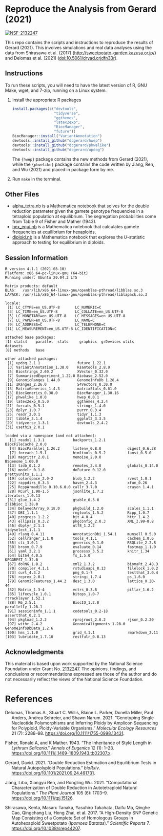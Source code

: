 
<!-- README.md is generated from README.Rmd. Please edit that file -->

# Reproduce the Analysis from Gerard (2021)

[![NSF-2132247](https://img.shields.io/badge/NSF-2132247-blue.svg)](https://nsf.gov/awardsearch/showAward?AWD_ID=2132247)

This repo contains the scripts and instructions to reproduce the results
of Gerard (2021). This involves simulations and real data analyses using
the data from Shirasawa et al. (2017)
(<http://sweetpotato-garden.kazusa.or.jp/>) and Delomas et al. (2021)
([doi:10.5061/dryad.crjdfn33r](https://www.doi.org/10.5061/dryad.crjdfn33r)).

## Instructions

To run these scripts, you will need to have the latest version of R, GNU
Make, wget, and 7-zip, running on a Linux system.

1.  Install the appropriate R packages

    ``` r
    install.packages(c("devtools",
                       "tidyverse",
                       "ggthemes",
                       "latex2exp",
                       "BiocManager",
                       "future"))
    BiocManager::install("VariantAnnotation")
    devtools::install_github("dcgerard/hwep")
    devtools::install_github("dcgerard/phwelike")
    devtools::install_github("dcgerard/updog")
    ```

    The `{hwep}` package contains the new methods from Gerard (2021),
    while the `{phwelike}` package contains the code written by Jiang,
    Ren, and Wu (2021) and placed in package form by me.

2.  Run `make` in the terminal.

## Other Files

-   [alpha\_tetra.nb](./analysis/alpha_tetra.nb) is a Mathematica
    notebook that solves for the double reduction parameter given the
    gamete genotype frequencies in a tetraploid population at
    equilibrium. The segregation probabilities come from Table 9 of
    Fisher and Mather (1943).
-   [hex\_equi.nb](./analysis/hex_equi.nb) is a Mathematica notebook
    that calculates gamete frequencies at equilibrium for hexaploids.
-   [diploid.nb](./analysis/diploid.nb) is a Mathematica notebook that
    explores the *U*-statistic approach to testing for equilibrium in
    diploids.

## Session Information

    R version 4.1.1 (2021-08-10)
    Platform: x86_64-pc-linux-gnu (64-bit)
    Running under: Ubuntu 20.04.3 LTS

    Matrix products: default
    BLAS:   /usr/lib/x86_64-linux-gnu/openblas-pthread/libblas.so.3
    LAPACK: /usr/lib/x86_64-linux-gnu/openblas-pthread/liblapack.so.3

    locale:
     [1] LC_CTYPE=en_US.UTF-8       LC_NUMERIC=C              
     [3] LC_TIME=en_US.UTF-8        LC_COLLATE=en_US.UTF-8    
     [5] LC_MONETARY=en_US.UTF-8    LC_MESSAGES=en_US.UTF-8   
     [7] LC_PAPER=en_US.UTF-8       LC_NAME=C                 
     [9] LC_ADDRESS=C               LC_TELEPHONE=C            
    [11] LC_MEASUREMENT=en_US.UTF-8 LC_IDENTIFICATION=C       

    attached base packages:
    [1] stats4    parallel  stats     graphics  grDevices utils     datasets 
    [8] methods   base     

    other attached packages:
     [1] updog_2.1.1                 future_1.22.1              
     [3] VariantAnnotation_1.38.0    Rsamtools_2.8.0            
     [5] Biostrings_2.60.2           XVector_0.32.0             
     [7] SummarizedExperiment_1.22.0 Biobase_2.52.0             
     [9] GenomicRanges_1.44.0        GenomeInfoDb_1.28.4        
    [11] IRanges_2.26.0              S4Vectors_0.30.0           
    [13] MatrixGenerics_1.4.3        matrixStats_0.61.0         
    [15] BiocGenerics_0.38.0         BiocManager_1.30.16        
    [17] phwelike_1.0.0              hwep_0.0.1                 
    [19] latex2exp_0.5.0             ggthemes_4.2.4             
    [21] forcats_0.5.1               stringr_1.4.0              
    [23] dplyr_1.0.7                 purrr_0.3.4                
    [25] readr_2.0.1                 tidyr_1.1.3                
    [27] tibble_3.1.4                ggplot2_3.3.5              
    [29] tidyverse_1.3.1             devtools_2.4.2             
    [31] usethis_2.0.1              

    loaded via a namespace (and not attached):
      [1] readxl_1.3.1             backports_1.2.1          BiocFileCache_2.0.0     
      [4] BiocParallel_1.26.2      listenv_0.8.0            digest_0.6.28           
      [7] foreach_1.5.1            htmltools_0.5.2          fansi_0.5.0             
     [10] magrittr_2.0.1           memoise_2.0.0            BSgenome_1.60.0         
     [13] tzdb_0.1.2               remotes_2.4.0            globals_0.14.0          
     [16] modelr_0.1.8             doFuture_0.12.0          prettyunits_1.1.1       
     [19] colorspace_2.0-2         blob_1.2.2               rvest_1.0.1             
     [22] rappdirs_0.3.3           haven_2.4.3              xfun_0.26               
     [25] RcppArmadillo_0.10.6.0.0 callr_3.7.0              crayon_1.4.1            
     [28] RCurl_1.98-1.5           jsonlite_1.7.2           iterators_1.0.13        
     [31] glue_1.4.2               gtable_0.3.0             zlibbioc_1.38.0         
     [34] DelayedArray_0.18.0      pkgbuild_1.2.0           scales_1.1.1            
     [37] DBI_1.1.1                rngtools_1.5.2           Rcpp_1.0.7              
     [40] progress_1.2.2           bit_4.0.4                httr_1.4.2              
     [43] ellipsis_0.3.2           pkgconfig_2.0.3          XML_3.99-0.8            
     [46] dbplyr_2.1.1             utf8_1.2.2               tidyselect_1.1.1        
     [49] rlang_0.4.11             AnnotationDbi_1.54.1     munsell_0.5.0           
     [52] cellranger_1.1.0         tools_4.1.1              cachem_1.0.6            
     [55] cli_3.0.1                generics_0.1.0           RSQLite_2.2.8           
     [58] broom_0.7.9              evaluate_0.14            fastmap_1.1.0           
     [61] yaml_2.2.1               processx_3.5.2           knitr_1.34              
     [64] bit64_4.0.5              fs_1.5.0                 KEGGREST_1.32.0         
     [67] doRNG_1.8.2              xml2_1.3.2               biomaRt_2.48.3          
     [70] compiler_4.1.1           rstudioapi_0.13          filelock_1.0.2          
     [73] curl_4.3.2               png_0.1-7                testthat_3.0.4          
     [76] reprex_2.0.1             stringi_1.7.4            ps_1.6.0                
     [79] GenomicFeatures_1.44.2   desc_1.3.0               lattice_0.20-44         
     [82] Matrix_1.3-4             vctrs_0.3.8              pillar_1.6.2            
     [85] lifecycle_1.0.1          bitops_1.0-7             rtracklayer_1.52.1      
     [88] R6_2.5.1                 BiocIO_1.2.0             parallelly_1.28.1       
     [91] sessioninfo_1.1.1        codetools_0.2-18         assertthat_0.2.1        
     [94] pkgload_1.2.2            rprojroot_2.0.2          rjson_0.2.20            
     [97] withr_2.4.2              GenomicAlignments_1.28.0 GenomeInfoDbData_1.2.6  
    [100] hms_1.1.0                grid_4.1.1               rmarkdown_2.11          
    [103] lubridate_1.7.10         restfulr_0.0.13         

## Acknowledgments

This material is based upon work supported by the National Science
Foundation under Grant
No. [2132247](https://www.nsf.gov/awardsearch/showAward?AWD_ID=2132247).
The opinions, findings, and conclusions or recommendations expressed are
those of the author and do not necessarily reflect the views of the
National Science Foundation.

# References

<div id="refs" class="references csl-bib-body hanging-indent">

<div id="ref-delomas2021genotyping" class="csl-entry">

Delomas, Thomas A., Stuart C. Willis, Blaine L. Parker, Donella Miller,
Paul Anders, Andrea Schreier, and Shawn Narum. 2021. “Genotyping Single
Nucleotide Polymorphisms and Inferring Ploidy by Amplicon Sequencing for
Polyploid, Ploidy-Variable Organisms.” *Molecular Ecology Resources* 21
(7): 2288–98. <https://doi.org/10.1111/1755-0998.13431>.

</div>

<div id="ref-fisher1943inheritance" class="csl-entry">

Fisher, Ronald A, and K Mather. 1943. “The Inheritance of Style Length
in *Lythrum Salicaria*.” *Annals of Eugenics* 12 (1): 1–23.
<https://doi.org/10.1111/j.1469-1809.1943.tb02307.x>.

</div>

<div id="ref-gerard2021double" class="csl-entry">

Gerard, David. 2021. “Double Reduction Estimation and Equilibrium Tests
in Natural Autopolyploid Populations.” *bioRxiv*.
<https://doi.org/10.1101/2021.09.24.461731>.

</div>

<div id="ref-jiang2021computational" class="csl-entry">

Jiang, Libo, Xiangyu Ren, and Rongling Wu. 2021. “Computational
Characterization of Double Reduction in Autotetraploid Natural
Populations.” *The Plant Journal* 105 (6): 1703–9.
<https://doi.org/10.1111/tpj.15126>.

</div>

<div id="ref-shirasawa2017high" class="csl-entry">

Shirasawa, Kenta, Masaru Tanaka, Yasuhiro Takahata, Daifu Ma, Qinghe
Cao, Qingchang Liu, Hong Zhai, et al. 2017. “A High-Density SNP Genetic
Map Consisting of a Complete Set of Homologous Groups in Autohexaploid
Sweetpotato (*Ipomoea Batatas*).” *Scientific Reports* 7.
<https://doi.org/10.1038/srep44207>.

</div>

</div>
